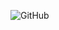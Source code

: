 ![GitHub](https://github.com/user-attachments/assets/6cc5f462-eb7e-4c65-9afc-2fcc72eeb10f#gh-dark-mode-only)
